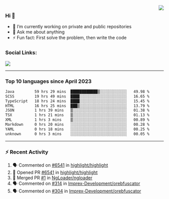 <!--
<a href="https://wuffy.eu">
  <img align="right" src="https://github.com/ngloader/ngloader/blob/devcard/devcard.png" height="410" width="300" alt="NgLoader's Dev Card"/>
</a>
-->

<a href="https://wuffy.eu">
  <img align="right" src="https://github-readme-stats.vercel.app/api?username=ngloader&count_private=true&include_all_commits=true&show_icons=true&theme=dracula" />
</a>

### Hi 👋
- 🔭 I’m currently working on private and public repositories
- 💬 Ask me about anything
- ⚡ Fun fact: First solve the problem, then write the code

### Social Links:
<a href="https://discord.gg/jUtRU5Q">
  <img src="https://dcbadge.vercel.app/api/shield/128286216708685824?style=flat&theme=clean&compact=true" />
</a>

<!--
---

<div>
  <img src="https://github-readme-stats.vercel.app/api/wakatime?username=NgLoader&api_domain=wakapi.wuffy.dev&bg_color=282a36&title_color=ff6e96&icon_color=2F855A&text_color=ffffff&custom_title=Week%20Stats&layout=compact" />
</div>

---

<div>
  <img height="170" align="left" src="https://github-readme-stats.vercel.app/api?username=ngloader&count_private=true&include_all_commits=true&show_icons=true&theme=dracula" />
  <img src="https://github-readme-stats.vercel.app/api/top-langs/?username=ngloader&layout=compact&theme=dracula" />
</div>

---

<a href="https://github.com/ryo-ma/github-profile-trophy">
  <img width=800 src="https://github-profile-trophy.vercel.app/?username=ngloader&column=8&theme=dracula&no-frame=true"/>
</a>
-->

---

### Top 10 languages since April 2023

<!--START_SECTION:waka-->

```txt
Java         59 hrs 29 mins  ████████████▒░░░░░░░░░░░░   49.98 %
SCSS         19 hrs 49 mins  ████░░░░░░░░░░░░░░░░░░░░░   16.65 %
TypeScript   18 hrs 24 mins  ████░░░░░░░░░░░░░░░░░░░░░   15.45 %
HTML         16 hrs 25 mins  ███▒░░░░░░░░░░░░░░░░░░░░░   13.79 %
JSON         1 hrs 39 mins   ▒░░░░░░░░░░░░░░░░░░░░░░░░   01.38 %
TSX          1 hrs 21 mins   ▒░░░░░░░░░░░░░░░░░░░░░░░░   01.13 %
XML          1 hrs 3 mins    ▒░░░░░░░░░░░░░░░░░░░░░░░░   00.89 %
Markdown     0 hrs 20 mins   ░░░░░░░░░░░░░░░░░░░░░░░░░   00.28 %
YAML         0 hrs 18 mins   ░░░░░░░░░░░░░░░░░░░░░░░░░   00.25 %
unknown      0 hrs 3 mins    ░░░░░░░░░░░░░░░░░░░░░░░░░   00.05 %
```

<!--END_SECTION:waka-->

---

### :zap: Recent Activity
<!--START_SECTION:activity-->
1. 🗣 Commented on [#6541](https://github.com/highlight/highlight/pull/6541#issuecomment-1709201164) in [highlight/highlight](https://github.com/highlight/highlight)
2. 💪 Opened PR [#6541](https://github.com/highlight/highlight/pull/6541) in [highlight/highlight](https://github.com/highlight/highlight)
3. 🎉 Merged PR [#1](https://github.com/NgLoader/ngloader/pull/1) in [NgLoader/ngloader](https://github.com/NgLoader/ngloader)
4. 🗣 Commented on [#314](https://github.com/Imprex-Development/orebfuscator/issues/314#issuecomment-1703886213) in [Imprex-Development/orebfuscator](https://github.com/Imprex-Development/orebfuscator)
5. 🗣 Commented on [#304](https://github.com/Imprex-Development/orebfuscator/issues/304#issuecomment-1703338383) in [Imprex-Development/orebfuscator](https://github.com/Imprex-Development/orebfuscator)
<!--END_SECTION:activity-->
